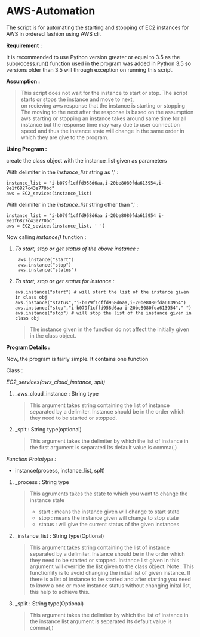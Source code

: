 # AWS-Automation
The script is for automating the starting and stopping of EC2 instances for AWS in ordered fashion using AWS cli.

**Requirement :**

It is recommended to use Python version greater or equal to 3.5 as the 
subprocess.run() function used in the program was added in Python 3.5 
so versions older than 3.5 will through exception on running this script.

**Assumption :**

> This script does not wait for the instance to start or stop.
> The script starts or stops the instance and move to next,  
> on recieving aws response that the instance is starting or stopping
> The moving to the next after the response is based on the assumption
> aws starting or stopping an instance takes around same time for all
> instance but the response time may vary due to user connection speed
> and thus the instance state will change in the same order
> in which they are give to the program. 

**Using Program :**

create the class object with the instance_list given as parameters

With delimiter in the _instance_list_ string as ',' : 
  ```
  instance_list = "i-b079f1cffd958d6aa,i-20be8080fda613954,i-9e1f6827c43e770bd"
  aws = EC2_sevices(instance_list)
  ```
With delimiter in the _instance_list_ string other than ',' : 
  ```
  instance_list = "i-b079f1cffd958d6aa i-20be8080fda613954 i-9e1f6827c43e770bd"
  aws = EC2_sevices(instance_list, ' ')
  ``` 
Now calling _instance()_ function :

1. _To start, stop or get status of the above instance :_
    ```
     aws.instance("start")
     aws.instance("stop")
     aws.instance("status")
     ```
2. _To start, stop or get status for instance :_
    ``` 
    aws.instance("start") # will start the list of the instance given in class obj
    aws.instance("status","i-b079f1cffd958d6aa,i-20be8080fda613954")
    aws.instance("stop","i-b079f1cffd958d6aa i-20be8080fda613954"," ")
    aws.instance("stop") # will stop the list of the instance given in class obj
    ```
    > The instance given in the function do not affect the initially given
    > in the class object.

**Program Details :**

Now, the program is fairly simple. It contains one function

Class :

*EC2_services(aws_cloud_instance, splt)*

1. _aws_cloud_instance : String type
   > This argument takes string containing the list of instance 
   > separated by a delimiter. Instance should be in 
   > the order which they need to be started or stopped.
2. _splt : String type(optional)
   > This argument takes the delimiter by which the list of
   > instance in the first argument is separated
   > Its default value is comma(,)

*Function Prototype :*

- instance(process, instance_list, splt)

1. _process : String type
   > This agruments takes the state to which you want to change the instance state
   >  - start : means the instance given will change to start state 
   >  - stop : means the instance given will change to stop state
   >  - status : will give the current status of the given instances

2. _instance_list : String type(Optional)
   > This argument takes string containing the list of instance 
   > separated by a delimiter. Instance should be in the order
   > which they need to be started or stopped. Instance list given 
   > in this argument will override the list given to the class
   > object. 
   > Note : This functionlity is to avoid changing the initial list
   >        of given instance. If there is a list of instance to be 
   >        started and after starting you need to know a one or more
   >        instance status without changing inital list, this help to
   >        achieve this.
3. _split : String type(Optional)
   > This argument takes the delimiter by which the list of
   > instance in the instance list argument is separated
   > Its default value is comma(,) 

